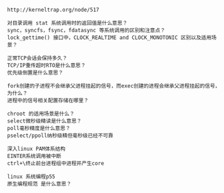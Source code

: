     
    http://kerneltrap.org/node/517
    
    对目录调用 stat 系统调用时的返回值是什么意思？
    sync，syncfs，fsync，fdatasync 等系统调用的区别和注意点？
    lock_gettime() 接口中，CLOCK_REALTIME and CLOCK_MONOTONIC 区别以及适用场景？
    
    正常TCP会话会保持多久？
    TCP/IP重传超时RTO是什么意思？
    优先级倒置是什么意思？    
    
    fork创建的子进程不会继承父进程挂起的信号，而exec创建的进程会继承父进程挂起的信号，为什么？
    进程中的信号相关配置存储在哪里？
    
    chroot 的适用场景是什么？
    select微秒级精读是什么意思？
    poll毫秒精度是什么意思？
    pselect/ppoll纳秒级精但毫秒级已经不可靠
    
    深入linux PAM体系结构    
    EINTER系统调用被中断    
    ctrl+\终止前台进程组中进程并产生core
    
    linux 系统编程p55
    原生编程规范 是什么意思？    
